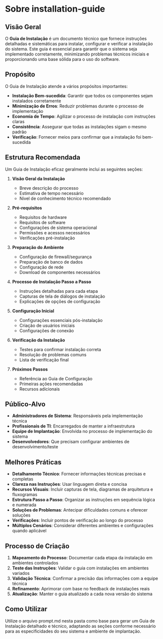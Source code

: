 # Sobre installation-guide

## Visão Geral

O **Guia de Instalação** é um documento técnico que fornece instruções detalhadas e sistemáticas para instalar, configurar e verificar a instalação do sistema. Este guia é essencial para garantir que o sistema seja implementado corretamente, minimizando problemas técnicos iniciais e proporcionando uma base sólida para o uso do software.

## Propósito

O Guia de Instalação atende a vários propósitos importantes:

- **Instalação Bem-sucedida**: Garantir que todos os componentes sejam instalados corretamente
- **Minimização de Erros**: Reduzir problemas durante o processo de implementação
- **Economia de Tempo**: Agilizar o processo de instalação com instruções claras
- **Consistência**: Assegurar que todas as instalações sigam o mesmo padrão
- **Verificação**: Fornecer meios para confirmar que a instalação foi bem-sucedida

## Estrutura Recomendada

Um Guia de Instalação eficaz geralmente inclui as seguintes seções:

1. **Visão Geral da Instalação**

   - Breve descrição do processo
   - Estimativa de tempo necessário
   - Nível de conhecimento técnico recomendado

2. **Pré-requisitos**

   - Requisitos de hardware
   - Requisitos de software
   - Configurações de sistema operacional
   - Permissões e acessos necessários
   - Verificações pré-instalação

3. **Preparação do Ambiente**

   - Configuração de firewall/segurança
   - Preparação de banco de dados
   - Configuração de rede
   - Download de componentes necessários

4. **Processo de Instalação Passo a Passo**

   - Instruções detalhadas para cada etapa
   - Capturas de tela de diálogos de instalação
   - Explicações de opções de configuração

5. **Configuração Inicial**

   - Configurações essenciais pós-instalação
   - Criação de usuários iniciais
   - Configurações de conexão

6. **Verificação da Instalação**

   - Testes para confirmar instalação correta
   - Resolução de problemas comuns
   - Lista de verificação final

7. **Próximos Passos**
   - Referência ao Guia de Configuração
   - Primeiras ações recomendadas
   - Recursos adicionais

## Público-Alvo

- **Administradores de Sistema**: Responsáveis pela implementação técnica
- **Profissionais de TI**: Encarregados de manter a infraestrutura
- **Equipe de Implantação**: Envolvida no processo de implementação do sistema
- **Desenvolvedores**: Que precisam configurar ambientes de desenvolvimento/teste

## Melhores Práticas

- **Detalhamento Técnico**: Fornecer informações técnicas precisas e completas
- **Clareza nas Instruções**: Usar linguagem direta e concisa
- **Recursos Visuais**: Incluir capturas de tela, diagramas de arquitetura e fluxogramas
- **Estrutura Passo a Passo**: Organizar as instruções em sequência lógica e numerada
- **Soluções de Problemas**: Antecipar dificuldades comuns e oferecer soluções
- **Verificações**: Incluir pontos de verificação ao longo do processo
- **Múltiplos Cenários**: Considerar diferentes ambientes e configurações quando aplicável

## Processo de Criação

1. **Mapeamento do Processo**: Documentar cada etapa da instalação em ambientes controlados
2. **Teste das Instruções**: Validar o guia com instalações em ambientes variados
3. **Validação Técnica**: Confirmar a precisão das informações com a equipe técnica
4. **Refinamento**: Aprimorar com base no feedback de instalações reais
5. **Atualização**: Manter o guia atualizado a cada nova versão do sistema

## Como Utilizar

Utilize o arquivo prompt.md nesta pasta como base para gerar um Guia de Instalação detalhado e técnico, adaptando as seções conforme necessário para as especificidades do seu sistema e ambiente de implantação.
